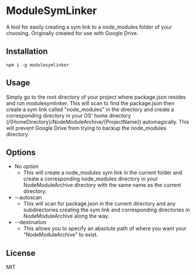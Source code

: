 # ModuleSymLinker
A tool for easily creating a sym link to a node_modules folder of your choosing. Originally created for use with Google Drive.

## Installation

```npm i -g modulesymlinker```

## Usage

Simply go to the root directory of your project where package.json resides and run modulesymlinker. This will scan to find the package.json then create a sym link called "node_modules" in the directory and create a corresponding directory in your OS' home directory (/{HomeDirectory}/NodeModuleArchive/{ProjectName}) automagically. This will prevent Google Drive from trying to backup the node_modules directory.

## Options
* No option
   * This will create a node_modules sym link in the current folder and create a corresponding node_modules directory in your NodeModuleArchive directory with the same name as the current directory.
* --autoscan
   * This will scan for package.json in the current directory and any subdirectories creating the sym link and corresponding directories in NodeModuleArchive along the way.
* --destination
   * This allows you to specify an absolute path of where you want your "NodeModuleArchive" to exist.

## License 
MIT
